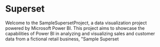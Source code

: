 # Superset
Welcome to the SampleSupersetProject, a data visualization project powered by Microsoft Power BI. This project aims to showcase the capabilities of Power BI in analyzing and visualizing sales and customer data from a fictional retail business, "Sample Superset
